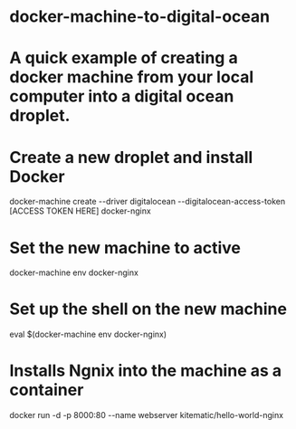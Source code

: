 # docker-machine-to-digital-ocean

# A quick example of creating a docker machine from your local computer into a digital ocean droplet.


# Create a new droplet and install Docker
docker-machine create --driver digitalocean --digitalocean-access-token [ACCESS TOKEN HERE] docker-nginx



# Set the new machine to active
docker-machine env docker-nginx



# Set up the shell on the new machine
eval $(docker-machine env docker-nginx)



# Installs Ngnix into the machine as a container
docker run -d -p 8000:80 --name webserver kitematic/hello-world-nginx
